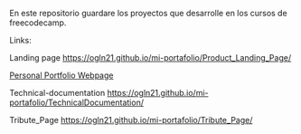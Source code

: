 En este repositorio guardare los proyectos que desarrolle en los cursos de freecodecamp.


Links:

Landing page
https://ogln21.github.io/mi-portafolio/Product_Landing_Page/

<a href="https://ogln21.github.io/mi-portafolio/Personal_Portfolio_Webpage/">Personal Portfolio Webpage</a>


Technical-documentation
https://ogln21.github.io/mi-portafolio/TechnicalDocumentation/

Tribute_Page
https://ogln21.github.io/mi-portafolio/Tribute_Page/
